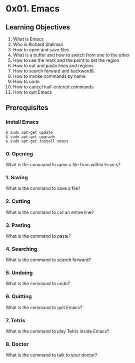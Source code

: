 # 0x01. Emacs

## Learning Objectives
1.  What is Emacs
2.  Who is Richard Stallman
3.  How to open and save files
4.  What is a buffer and how to switch from one to the other
5.  How to use the mark and the point to set the region
6.  How to cut and paste lines and regions
7.  How to search forward and backward8.
8.  How to invoke commands by name
9.  How to undo
10. How to cancel half-entered commands
11. How to quit Emacs

## Prerequisites
### Install Emacs
```
$ sudo apt-get update
$ sudo apt-get upgrade
$ sudo apt-get install emacs
```
### 0. Opening
What is the command to open a file from within Emacs?
### 1. Saving
What is the command to save a file?
### 2. Cutting
What is the command to cut an entire line?
### 3. Pasting
What is the command to paste?
### 4. Searching
What is the command to search forward?
### 5. Undoing
What is the command to undo?
### 6. Quitting
What is the command to quit Emacs?
### 7. Tetris
What is the command to play Tetris inside Emacs?
### 8. Doctor
What is the command to talk to your doctor?
